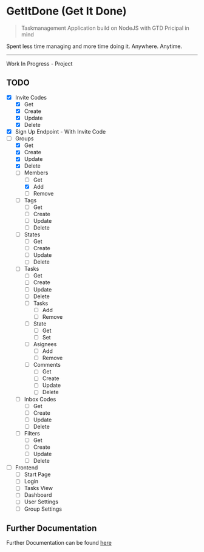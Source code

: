 # GetItDone (Get It Done)

> Taskmanagement Application build on NodeJS with GTD Pricipal in mind

Spent less time managing and more time doing it. Anywhere. Anytime.

---

Work In Progress - Project

## TODO

- [X] Invite Codes
  - [X] Get
  - [X] Create
  - [X] Update
  - [X] Delete
- [X] Sign Up Endpoint - With Invite Code
- [ ] Groups
  - [X] Get
  - [X] Create
  - [X] Update
  - [X] Delete
  - [ ] Members
    - [ ] Get
    - [X] Add
    - [ ] Remove
  - [ ] Tags
    - [ ] Get
    - [ ] Create
    - [ ] Update
    - [ ] Delete
  - [ ] States
    - [ ] Get
    - [ ] Create
    - [ ] Update
    - [ ] Delete
  - [ ] Tasks
    - [ ] Get
    - [ ] Create
    - [ ] Update
    - [ ] Delete
    - [ ] Tasks
      - [ ] Add
      - [ ] Remove
    - [ ] State
      - [ ] Get
      - [ ] Set
    - [ ] Asignees
      - [ ] Add
      - [ ] Remove
    - [ ] Comments
      - [ ] Get
      - [ ] Create
      - [ ] Update
      - [ ] Delete
  - [ ] Inbox Codes
    - [ ] Get
    - [ ] Create
    - [ ] Update
    - [ ] Delete
  - [ ] Filters
    - [ ] Get
    - [ ] Create
    - [ ] Update
    - [ ] Delete
- [ ] Frontend
  - [ ] Start Page
  - [ ] Login
  - [ ] Tasks View
  - [ ] Dashboard
  - [ ] User Settings
  - [ ] Group Settings

## Further Documentation

Further Documentation can be found [here](DOCUMENTATION.md)
